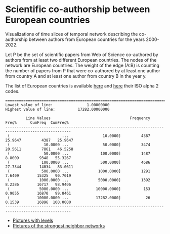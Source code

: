 # Scientific co-authorship between European countries

Visualizations of time slices of temporal network describing the co-authorship between authors from European countries for the years 2000-2022.

Let P be the set of scientific papers from Web of Science co-authored by authors from at least two different European countries. The nodes of the network are European countries. The weight of the edge (A:B) is counting the number of papers from P that were co-authored by at least one author from country A and at least one author from country B in the year y.

The list of European countries is available [here](https://www.worldometers.info/geography/how-many-countries-in-europe/) and [here](https://en.wikipedia.org/wiki/ISO_3166-1_alpha-2) their ISO alpha 2 codes.

```
==============================================================================
Lowest value of line:               1.00000000
Highest value of line:          17282.00000000

         Line Values                                   Frequency       Freq%      CumFreq  CumFreq%
---------------------------------------------------------------------------------------------------
 (                       ...               10.0000]         4387     25.9647         4387   25.9647
 (               10.0000 ...               50.0000]         3474     20.5611         7861   46.5258
 (               50.0000 ...              100.0000]         1487      8.8009         9348   55.3267
 (              100.0000 ...              500.0000]         4686     27.7344        14034   83.0611
 (              500.0000 ...             1000.0000]         1291      7.6409        15325   90.7019
 (             1000.0000 ...             5000.0000]         1392      8.2386        16717   98.9406
 (             5000.0000 ...            10000.0000]          153      0.9055        16870   99.8461
 (            10000.0000 ...            17282.0000]           26      0.1539        16896  100.0000
---------------------------------------------------------------------------------------------------
```

* [Pictures with levels](level)
* [Pictures of the strongest neighbor networks](one)
